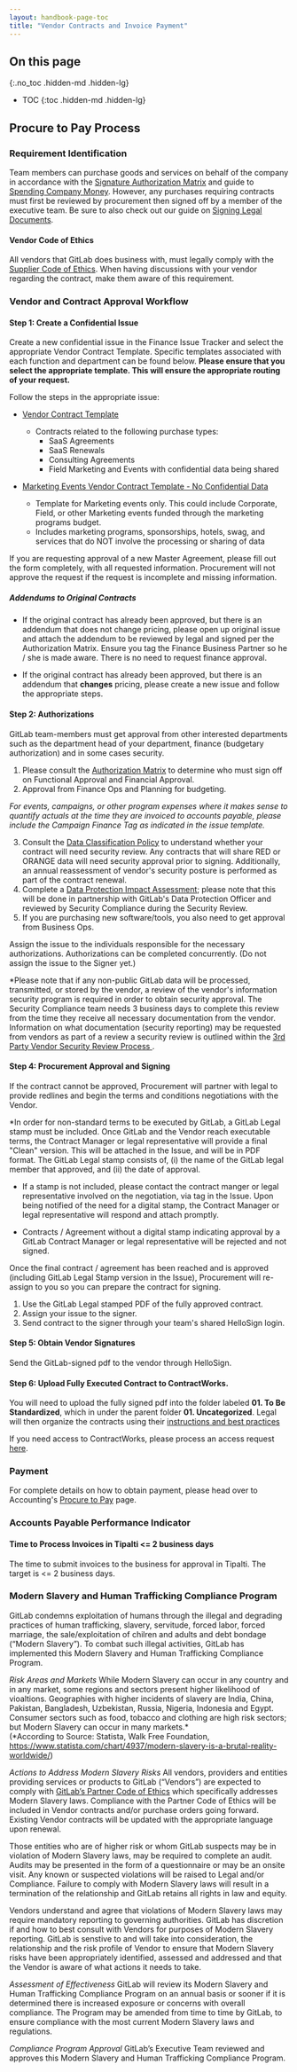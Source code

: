 ```yaml
---
layout: handbook-page-toc
title: "Vendor Contracts and Invoice Payment"
---
```


## On this page
{:.no_toc .hidden-md .hidden-lg}

- TOC
{:toc .hidden-md .hidden-lg}

## Procure to Pay Process

### Requirement Identification
Team members can purchase goods and services on behalf of the company in accordance with the [Signature Authorization Matrix](/handbook/finance/authorization-matrix/) and guide to [Spending Company Money](/handbook/spending-company-money). However, any purchases requiring contracts must first be reviewed by procurement then signed off by a member of the executive team. Be sure to also check out our guide on [Signing Legal Documents](/handbook/finance/authorization-matrix/#signing-legal-documents/).

#### Vendor Code of Ethics
All vendors that GitLab does business with, must legally comply with the [Supplier Code of Ethics](https://about.gitlab.com/handbook/people-group/code-of-conduct/#partner-code-of-ethics). When having discussions with your vendor regarding the contract, make them aware of this requirement.

### Vendor and Contract Approval Workflow

#### Step 1: Create a Confidential Issue

 Create a new confidential issue in the Finance Issue Tracker and select the appropriate Vendor Contract Template. Specific templates associated with each function and department can be found below. **Please ensure that you select the appropriate template. This will ensure the appropriate routing of your request.**

 Follow the steps in the appropriate issue:
 - [Vendor Contract Template](https://gitlab.com/gitlab-com/finance/issues/new?issuable_template=vendor_contracts)
   - Contracts related to the following purchase types:
     - SaaS Agreements 
     - SaaS Renewals
     - Consulting Agreements
     - Field Marketing and Events with confidential data being shared




 - [Marketing Events Vendor Contract Template - No Confidential Data](https://gitlab.com/gitlab-com/finance/issues/new?issuable_template=vendor_contracts_fieldmarketing.md) 
    - Template for Marketing events only. This could include Corporate, Field, or other Marketing events funded through the marketing programs budget. 
    - Includes marketing programs, sponsorships, hotels, swag, and services that do NOT involve the processing or sharing of data


If you are requesting approval of a new Master Agreement, please fill out the form completely, with all requested information. Procurement will not approve the request if the request is incomplete and missing information.

##### Addendums to Original Contracts

- If the original contract has already been approved, but there is an addendum that does not change pricing, please open up original issue and attach the addendum to be reviewed by legal and signed per the Authorization Matrix. Ensure you tag the Finance Business Partner so he / she is made aware. There is no need to request finance approval.

- If the original contract has already been approved, but there is an addendum that **changes** pricing, please create a new issue and follow the appropriate steps.

#### Step 2: Authorizations

GitLab team-members must get approval from other interested departments such as the department head of your department, finance (budgetary authorization) and in some cases security.

1. Please consult the [Authorization Matrix](/handbook/finance/authorization-matrix/) to determine who must sign off on Functional Approval and Financial Approval.  
2. Approval from Finance Ops and Planning for budgeting.

*For events, campaigns, or other program expenses where it makes sense to quantify actuals at the time they are invoiced to    accounts payable, please include the Campaign Finance Tag as indicated in the issue template.*

3. Consult the [Data Classification Policy](https://docs.google.com/document/d/15eNKGA3zyZazsJMldqTBFbYMnVUSQSpU14lo22JMZQY/edit?usp=sharing) to understand whether your contract will need security review. Any contracts that will share RED or ORANGE data will need security approval prior to signing. Additionally, an annual reassessment of vendor's security posture is performed as part of the contract renewal.
4. Complete a [Data Protection Impact Assessment](https://gitlab.com/gitlab-com/gl-security/compliance/compliance/issues/new?issuable_template=Data%20Protection%20Impact%20Assessment); please note that this will be done in partnership with GitLab's Data Protection Officer and reviewed by Security Compliance during the Security Review.
5. If you are purchasing new software/tools, you also need to get approval from Business Ops.  

Assign the issue to the individuals responsible for the necessary authorizations. Authorizations can be completed concurrently. (Do not assign the issue to the Signer yet.)

*Please note that if any non-public GitLab data will be processed, transmitted, or stored by the vendor, a review of the vendor's information security program is required in order to obtain security approval. The Security Compliance team needs 3 business days to complete this review from the time they receive all necessary documentation from the vendor. Information on what documentation (security reporting) may be requested from vendors as part of a review a security review is outlined within the [3rd Party Vendor Security Review Process ](/handbook/engineering/security/3rd-party-vendor-security-review.html).

#### Step 4: Procurement Approval and Signing

If the contract cannot be approved, Procurement will partner with legal to provide redlines and begin the terms and conditions negotiations with the Vendor.

*In order for non-standard terms to be executed by GitLab, a GitLab Legal stamp must be included. Once GitLab and the Vendor reach executable terms, the Contract Manager or legal representative will provide a final "Clean" version. This will be attached in the Issue, and will be in PDF format. The GitLab Legal stamp consists of, (i) the name of the GitLab legal member that approved, and (ii) the date of approval.

* If a stamp is not included, please contact the contract manger or legal representative involved on the negotiation, via tag in the Issue. Upon being notified of the need for a digital stamp, the Contract Manager or legal representative will respond and attach promptly.

* Contracts / Agreement without a digital stamp indicating approval by a GitLab Contract Manager or legal representative will be rejected and not signed.

Once the final contract / agreement has been reached and is approved (including GitLab Legal Stamp version in the Issue), Procurement will re-assign to you so you can prepare the contract for signing.

1. Use the GitLab Legal stamped PDF of the fully approved contract.
2. Assign your issue to the signer.
3. Send contract to the signer through your team's shared HelloSign login.

#### Step 5: Obtain Vendor Signatures

Send the GitLab-signed pdf to the vendor through HelloSign.

#### Step 6: Upload Fully Executed Contract to ContractWorks.

You will need to upload the fully signed pdf into the folder labeled **01. To Be Standardized**, which in under the parent folder **01. Uncategorized**. Legal will then organize the contracts using their [instructions and best practices](/handbook/legal/vendor-contract-filing-process)

If you need access to ContractWorks, please process an access request [here](https://gitlab.com/gitlab-com/team-member-epics/access-requests/-/issues/new?issuable_template=New_Access_Request).

### Payment
For complete details on how to obtain payment, please head over to Accounting's [Procure to Pay](/handbook/finance/accounting/#procure-to-pay) page. 

### Accounts Payable Performance Indicator

#### Time to Process Invoices in Tipalti <= 2 business days
The time to submit invoices to the business for approval in Tipalti. The target is <= 2 business days.


### Modern Slavery and Human Trafficking Compliance Program

GitLab condemns exploitation of humans through the illegal and degrading practices of human trafficking, slavery, servitude, forced labor, forced marriage, the sale/exploitation of chilren and adults and debt bondage (“Modern Slavery”).  To combat such illegal activities, GitLab has implemented this Modern Slavery and Human Trafficking Compliance Program.  

*Risk Areas and Markets*
While Modern Slavery can occur in any country and in any market, some regions and sectors present higher likelihood of vioaltions. Geographies with higher incidents of slavery are India, China, Pakistan, Bangladesh, Uzbekistan, Russia, Nigeria, Indonesia and Egypt. Consumer sectors such as food, tobacco and clothing are high risk sectors; but Modern Slavery can occur in many markets.*  
 (*According to Source: Statista, Walk Free Foundation, https://www.statista.com/chart/4937/modern-slavery-is-a-brutal-reality-worldwide/)  

*Actions to Address Modern Slavery Risks*
All vendors, providers and entities providing services or products to GitLab (“Vendors”) are expected to comply with [GitLab’s Partner Code of Ethics](/handbook/people-group/code-of-conduct/#partner-code-of-ethics) which specifically addresses Modern Slavery laws.  Compliance with the Partner Code of Ethics will be included in Vendor contracts and/or purchase orders going forward.  Existing Vendor contracts will be updated with the appropriate language upon renewal.

Those entities who are of higher risk or whom GitLab suspects may be in violation of Modern Slavery laws, may be required to complete an audit.  Audits may be presented in the form of a questionnaire or may be an onsite visit.  Any known or suspected violations will be raised to Legal and/or Compliance.  Failure to comply with Modern Slavery laws will result in a termination of the relationship and GitLab retains all rights in law and equity.

Vendors understand and agree that violations of Modern Slavery laws may require mandatory reporting to governing authorities. GitLab has discretion if and how to best consult with Vendors for purposes of Modern Slavery reporting. GitLab is senstive to and will take into consideration, the relationship and the risk profile of Vendor to ensure that Modern Slavery risks have been appropriately identified, assessed and addressed and that the Vendor is aware of what actions it needs to take.

*Assessment of Effectiveness*
GitLab will review its Modern Slavery and Human Trafficking Compliance Program on an annual basis or sooner if it is determined there is increased exposure or concerns with overall compliance.   The Program may be amended from time to time by GitLab, to ensure compliance with the most current Modern Slavery laws and regulations.

*Compliance Program Approval*
GitLab’s Executive Team reviewed and approves this Modern Slavery and Human Trafficking Compliance Program.
